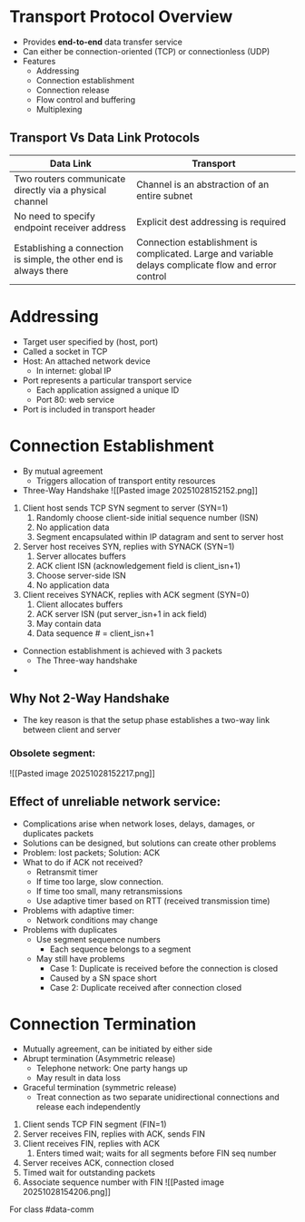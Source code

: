 # Transport Protocol Overview
- Provides **end-to-end** data transfer service
- Can either be connection-oriented (TCP) or connectionless (UDP)
- Features
	- Addressing
	- Connection establishment
	- Connection release
	- Flow control and buffering
	- Multiplexing
## Transport Vs Data Link Protocols

| **Data Link**                                                      | **Transport**                                                                                        |
| ------------------------------------------------------------------ | ---------------------------------------------------------------------------------------------------- |
| Two routers communicate directly via a physical channel            | Channel is an abstraction of an entire subnet                                                        |
| No need to specify endpoint receiver address                       | Explicit dest addressing is required                                                                 |
| Establishing a connection is simple, the other end is always there | Connection establishment is complicated. Large and variable delays complicate flow and error control |
# Addressing
- Target user specified by (host, port)
- Called a socket in TCP
- Host: An attached network device
	- In internet: global IP
- Port represents a particular transport service
	- Each application assigned a unique ID
	- Port 80: web service
- Port is included in transport header
# Connection Establishment
- By mutual agreement
	- Triggers allocation of transport entity resources
- Three-Way Handshake
![[Pasted image 20251028152152.png]]

1. Client host sends TCP SYN segment to server (SYN=1)
	1. Randomly choose client-side initial sequence number (ISN)
	2. No application data
	3. Segment encapsulated within IP datagram and sent to server host
2. Server host receives SYN, replies with SYNACK (SYN=1)
	1. Server allocates buffers
	2. ACK client ISN (acknowledgement field is client_isn+1)
	3. Choose server-side ISN
	4. No application data
3. Client receives SYNACK, replies with ACK segment (SYN=0)
	1. Client allocates buffers
	2. ACK server ISN (put server_isn+1 in ack field)
	3. May contain data
	4. Data sequence # = client_isn+1
- Connection establishment is achieved with 3 packets
	- The Three-way handshake
- 
## Why Not 2-Way Handshake
- The key reason is that the setup phase establishes a two-way link between client and server
### Obsolete segment: 
![[Pasted image 20251028152217.png]]

## Effect of unreliable network service:
- Complications arise when network loses, delays, damages, or duplicates packets
- Solutions can be designed, but solutions can create other problems
- Problem: lost packets; Solution: ACK
- What to do if ACK not received?
	- Retransmit timer
	- If time too large, slow connection.
	- If time too small, many retransmissions
	- Use adaptive timer based on RTT (received transmission time)
- Problems with adaptive timer:
	- Network conditions may change
- Problems with duplicates
	- Use segment sequence numbers
		- Each sequence belongs to a segment
	- May still have problems
		- Case 1: Duplicate is received before the connection is closed
		- Caused by a SN space short
		- Case 2: Duplicate received after connection closed
# Connection Termination
- Mutually agreement, can be initiated by either side
- Abrupt termination (Asymmetric release)
	- Telephone network: One party hangs up
	- May result in data loss
- Graceful termination (symmetric release)
	- Treat connection as two separate unidirectional connections and release each independently
1. Client sends TCP FIN segment (FIN=1)
2. Server receives FIN, replies with ACK, sends FIN
3. Client receives FIN, replies with ACK
	1. Enters timed wait; waits for all segments before FIN seq number
4. Server receives ACK, connection closed
5. Timed wait for outstanding packets
6. Associate sequence number with FIN
![[Pasted image 20251028154206.png]]

For class #data-comm
